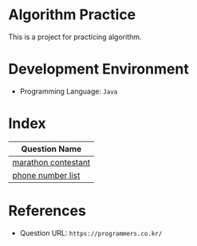 # Algorithm Practice
This is a project for practicing algorithm.

# Development Environment
- Programming Language: `Java`

# Index
|Question Name|
|------|
|[marathon contestant](./src/main/java/hash/marathonContestant)|
|[phone number list](./src/main/java/hash/phoneNumberList)|

# References
- Question URL: `https://programmers.co.kr/`